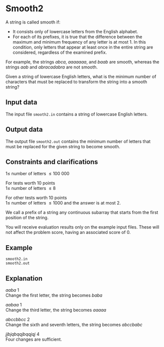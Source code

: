 # Smooth2

A string is called smooth if:
- It consists only of lowercase letters from the English alphabet.
- For each of its prefixes, it is true that the difference between the maximum and minimum frequency of any letter is at most $1$. In this condition, only letters that appear at least once in the entire string are considered, regardless of the examined prefix.

For example, the strings $abca$, $aaaaaaa$, and $baab$ are smooth, whereas the strings $aab$ and $abracadabra$ are not smooth.

Given a string of lowercase English letters, what is the minimum number of characters that must be replaced to transform the string into a smooth string?

## Input data

The input file `smooth2.in` contains a string of lowercase English letters.

## Output data

The output file `smooth2.out` contains the minimum number of letters that must be replaced for the given string to become smooth.

## Constraints and clarifications

$1 \leq$ number of letters $\leq 100\ 000$

For tests worth $10$ points  
$1 \leq$ number of letters $\leq 8$

For other tests worth $10$ points  
$1 \leq$ number of letters $\leq 1000$ and the answer is at most $2$.

We call a prefix of a string any continuous subarray that starts from the first position of the string.

You will receive evaluation results only on the example input files. These will not affect the problem score, having an associated score of $0$.

## Example

`smooth2.in`  
`smooth2.out`

## Explanation

$aaba$ $1$  
Change the first letter, the string becomes $baba$

$aabaa$ $1$  
Change the third letter, the string becomes $aaaaa$

$abccbbcc$ $2$  
Change the sixth and seventh letters, the string becomes $abccbabc$

$jjbjqbqqjbqqjqj$ $4$  
Four changes are sufficient.
